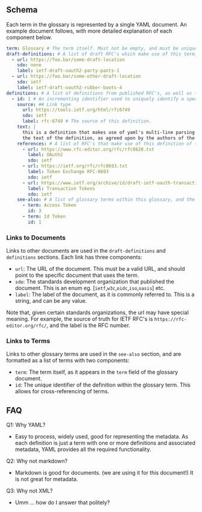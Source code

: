 
## Schema

Each term in the glossary is represented by a single YAML document. An example document follows, with more detailed
explanation of each component below.

```yaml
term: Glossary # The term itself. Must not be empty, and must be unique within the glossary.
draft-definitions: # A list of draft RFC's which make use of this term, but have not yet settled on a definition.
  - url: https://foo.bar/some-draft-location
    sdo: none
    label: ietf-draft-oauth2-party-pants-1
  - url: https://foo.bar/some-other-draft-location
    sdo: ietf
    label: ietf-draft-oauth2-rubber-boots-4
definitions: # A list of definitions from published RFC's, as well as the documents that make use of them.
  - id: 1 # An incrementing identifier used to uniquely identify a specific definition for a glossary term.
    source: ## Link type
      url: https://tools.ietf.org/html/rfc6749
      sdo: ietf
      label: rfc-6749 # The source of this definition.
    text: |
      this is a definition that makes use of yaml's multi-line parsing. It contains 
      the text of the definition, as agreed upon by the authors of the published RFC.
    references: # A list of RFC's that make use of this definition of the term, which are not the origin.
      - url: https://www.rfc-editor.org/rfc/rfc8628.txt
        label: OAuth2
        sdo: ietf
      - url: https://ietf.org/rfc/rfc8693.txt
        label: Token Exchange RFC-8693
        sdo: ietf
      - url: https://www.ietf.org/archive/id/draft-ietf-oauth-transaction-tokens-02.txt
        label: Transaction Tokens
        sdo: ietf
    see-also: # A list of glossary terms within this glossary, and the associated definition.
      - term: Access Token
        id: 3
      - term: Id Token
        id: 1
```

### Links to Documents
Links to other documents are used in the `draft-definitions` and `definitions` sections. Each link has three components:

- `url`: The URL of the document. This must be a valid URL, and should point to the specific document that uses the term.
- `sdo`: The standards development organization that published the document. This is an enum eg. [`ietf`,`w3c`,`oidc`,`iso`,`oasis`] etc. 
- `label`: The label of the document, as it is commonly referred to. This is a string, and can be any value.

Note that, given certain standards organizations, the url may have special meaning. For example, the source of truth
for IETF RFC's is `https://rfc-editor.org/rfc/`, and the label is the RFC number.

### Links to Terms

Links to other glossary terms are used in the `see-also` section, and are formatted as a list of terms with two components:
- `term`: The term itself, as it appears in the `term` field of the glossary document.
- `id`: The unique identifier of the definition within the glossary term. This allows for cross-referencing of terms.

## FAQ

Q1: Why YAML?
- Easy to process, widely used, good for representing the metadata. As each definition is just a term with one or more definitions and associated metadata, YAML provides all the required functionality.

Q2: Why not markdown?
- Markdown is good for documents. (we are using it for this document!) It is not great for metadata. 

Q3: Why not XML?
- Umm ... how do I answer that politely?
